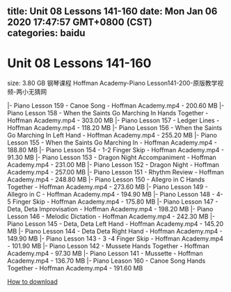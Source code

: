 
title: Unit 08 Lessons 141-160
date: Mon Jan 06 2020 17:47:57 GMT+0800 (CST)    
categories: baidu
---

# Unit 08 Lessons 141-160
size: 3.80 GB
 钢琴课程 Hoffman Academy-Piano Lesson141-200-原版教学视频-两小无猜网
 
|- Piano Lesson 159 -  Canoe Song - Hoffman Academy.mp4 - 200.60 MB
|- Piano Lesson 158 -  When the Saints Go Marching In Hands Together - Hoffman Academy.mp4 - 303.00 MB
|- Piano Lesson 157 - Ledger Lines - Hoffman Academy.mp4 - 118.20 MB
|- Piano Lesson 156 - When the Saints Go Marching In Left Hand - Hoffman Academy.mp4 - 255.20 MB
|- Piano Lesson 155 -  When the Saints Go Marching In - Hoffman Academy.mp4 - 188.80 MB
|- Piano Lesson 154 -  1-2 Finger Skip - Hoffman Academy.mp4 - 91.30 MB
|- Piano Lesson 153 -  Dragon Night Accompaniment  - Hoffman Academy.mp4 - 231.00 MB
|- Piano Lesson 152 -  Dragon Night - Hoffman Academy.mp4 - 257.00 MB
|- Piano Lesson 151 - Rhythm Review - Hoffman Academy.mp4 - 248.80 MB
|- Piano Lesson 150 - Allegro in C Hands Together  - Hoffman Academy.mp4 - 273.60 MB
|- Piano Lesson 149 - Allegro in C - Hoffman Academy.mp4 - 194.90 MB
|- Piano Lesson 148 - 4-5 Finger Skip - Hoffman Academy.mp4 - 175.80 MB
|- Piano Lesson 147 - Deta, Deta Improvisation - Hoffman Academy.mp4 - 198.20 MB
|- Piano Lesson 146 - Melodic Dictation - Hoffman Academy.mp4 - 242.30 MB
|- Piano Lesson 145 - Deta, Deta Left Hand - Hoffman Academy.mp4 - 145.20 MB
|- Piano Lesson 144 - Deta Deta Right Hand  - Hoffman Academy.mp4 - 149.90 MB
|- Piano Lesson 143 - 3 -4 Finger Skip - Hoffman Academy.mp4 - 101.90 MB
|- Piano Lesson 142 - Mussete Hands Together  - Hoffman Academy.mp4 - 97.30 MB
|- Piano Lesson 141 - Mussette - Hoffman Academy.mp4 - 136.70 MB
|- Piano Leason 160 - Canoe Song Hands Together - Hoffman Academy.mp4 - 191.60 MB

[How to download](https://bpcam.bemobtrk.com/go/2ceec3aa-1ca2-46d6-b9ff-aaa5c184517c?jno=5057)
